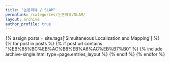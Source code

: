 ```yaml
---
title: "논문리뷰 / SLAM"
permalink: /categories/논문리뷰/SLAM/
layout: archive
author_profile: true
---
```


{% assign posts = site.tags['Simultaneous Localization and Mapping'] %}
{% for post in posts %} 
    {% if post.url contains "%EB%85%BC%EB%AC%B8%EB%A6%AC%EB%B7%B0" %}
        {% include archive-single.html type=page.entries_layout %}
    {% endif %}
{% endfor %}